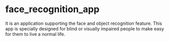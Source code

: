 # face_recognition_app
It is an application supporting the face and object recognition feature. This app is specially designed for blind or visually impaired people to make easy for them to live a normal life.

